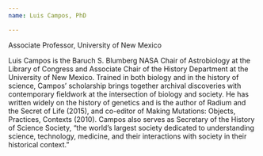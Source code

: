 ```yaml
---
name: Luis Campos, PhD

---
```


Associate Professor, University of New Mexico

Luis Campos is the Baruch S. Blumberg NASA Chair of Astrobiology at the Library of Congress and Associate Chair of the History Department at the University of New Mexico. Trained in both biology and in the history of science, Campos’ scholarship brings together archival discoveries with contemporary fieldwork at the intersection of biology and society. He has written widely on the history of genetics and is the author of Radium and the Secret of Life (2015), and co-editor of Making Mutations: Objects, Practices, Contexts (2010). Campos also serves as Secretary of the History of Science Society, “the world’s largest society dedicated to understanding science, technology, medicine, and their interactions with society in their historical context.” 
